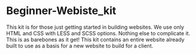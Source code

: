 # Beginner-Webiste_kit
This kit is for those just getting started in building websites.  We use only HTML and CSS with LESS and SCSS options.  Nothing else to complicate it.  This is as barebones as it get! This kit contains an entire website already built to use as a basis for a new website to build for a client. 
